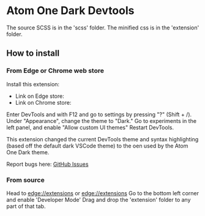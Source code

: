 # Atom One Dark Devtools

The source SCSS is in the 'scss' folder. The minified css is in the 'extension' folder.

## How to install

### From Edge or Chrome web store

Install this extension:

- Link on Edge store:
- Link on Chrome store:

Enter DevTools and with F12 and go to settings by pressing "?" (Shift + /).
Under "Appearance", change the theme to "Dark."
Go to experiments in the left panel, and enable "Allow custom UI themes"
Restart DevTools.

This extension changed the current DevTools theme and syntax highlighting (based off the default dark VSCode theme) to the oen used by the Atom One Dark theme.

Report bugs here: [GitHub Issues](https://github.com/MajesticString/atom-one-dark-devtools/issues)

### From source

Head to [edge://extensions](edge://extensions) or [edge://extensions](edge://extensions)
Go to the bottom left corner and enable 'Developer Mode'
Drag and drop the 'extension' folder to any part of that tab.
